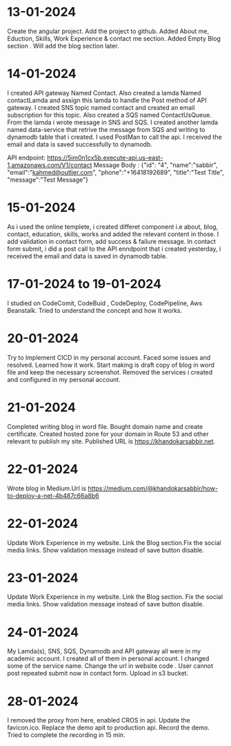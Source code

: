 # 13-01-2024

Create the angular project. Add the project to github. Added About me, Eduction, Skills, Work Experience & contact me section. Added Empty Blog section . Will add the blog section later.

# 14-01-2024

I created API gateway Named Contact. Also created a lamda Named contactLamda and assign this lamda to handle the Post method of API gateway. I created SNS topic named contact and created an email subscription for this topic. Also created a SQS named ContactUsQueue. From the lamda i wrote message in SNS and SQS. I created another lamda named data-service that retrive the message from SQS and writing to dynamodb table that i created. I used PostMan to call the api. I received the email and data is saved successfully to dynamodb. 

API endpoint: https://5im0n1cx5b.execute-api.us-east-1.amazonaws.com/V1/contact 
Message Body :  {"id": "4", "name":"sabbir", "email":"kahmed@outlier.com", "phone":"+16418192689", "title":"Test Title", "message":"Test Message"}

# 15-01-2024

As i used the online templete, i created differet component i.e about, blog, contact, education, skills, works and added the relevant content in those. I add validation in contact form, add success & failure message. In contact form submit, i did a post call to the API enndpoint that i created yesterday, i received the email and data is saved in dynamodb table. 

# 17-01-2024 to 19-01-2024 

I studied on CodeComit, CodeBuid , CodeDeploy, CodePipeline, Aws Beanstalk. Tried to understand the concept and how it works.

# 20-01-2024

Try to Implement CICD in my personal account. Faced some issues and resolved. Learned how it work. Start making is draft copy of blog in word file and keep the necessary screenshot. Removed the services i created and configured in my personal account.

# 21-01-2024

Completed writing blog in word file. Bought domain name and create certificate. Created hosted zone for your domain in Route 53
and other relevant to publish my site. Published URL is https://khandokarsabbir.net. 

# 22-01-2024
Wrote blog in Medium.Url is https://medium.com/@khandokarsabbir/how-to-deploy-a-net-4b487c66a8b6

# 22-01-2024

Update Work Experience in my website. Link the Blog section.Fix the social media links. Show validation message instead of save button disable.

# 23-01-2024

Update Work Experience in my website. Link the Blog section. Fix the social media links. Show validation message instead of save button disable.

# 24-01-2024

My Lamda(s), SNS, SQS, Dynamodb and API gateway all were in my academic account. I created all of them in personal account. I changed some of the service name. Change the url in website code . User cannot post repeated submit now in contact form. Upload in s3 bucket.


# 28-01-2024

I removed the proxy from here, enabled CROS in api. Update the favicon.ico. Replace the demo apit to production api.
Record the demo. Tried to complete the recording in 15 min.





